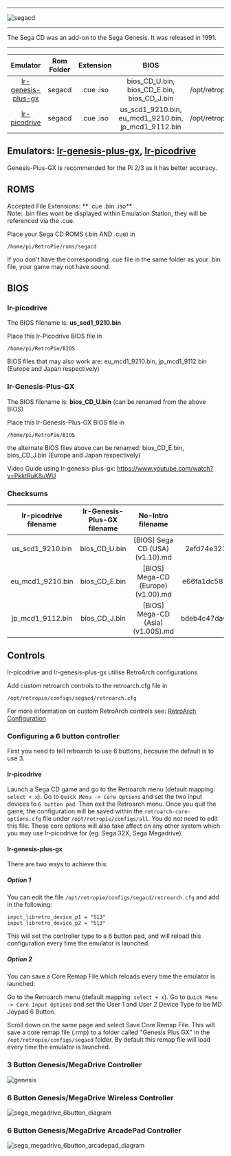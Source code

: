 ***
![segacd](https://cloud.githubusercontent.com/assets/10035308/12214194/e316cbd2-b647-11e5-87a0-fd8f03b75edd.png)
***
The Sega CD was an add-on to the Sega Genesis. It was released in 1991.

***

| Emulator | Rom Folder | Extension | BIOS |  Controller Config |
| :---: | :---: | :---: | :---: | :---: |
| [lr-genesis-plus-gx](https://github.com/libretro/Genesis-Plus-GX) | segacd | .cue .iso | bios_CD_U.bin, bios_CD_E.bin, bios_CD_J.bin | /opt/retropie/configs/segacd/retroarch.cfg |
| [lr-picodrive](https://github.com/libretro/picodrive) | segacd | .cue .iso | us_scd1_9210.bin, eu_mcd1_9210.bin, jp_mcd1_9112.bin | /opt/retropie/configs/segacd/retroarch.cfg |

## Emulators: [lr-genesis-plus-gx](https://github.com/libretro/Genesis-Plus-GX), [lr-picodrive](https://github.com/libretro/picodrive)
Genesis-Plus-GX is recommended for the Pi 2/3 as it has better accuracy.

## ROMS
Accepted File Extensions: ** .cue .bin .iso**  
Note: .bin files wont be displayed within Emulation Station, they will be referenced via the .cue.


Place your Sega CD ROMS (.bin AND .cue) in
```
/home/pi/RetroPie/roms/segacd
```

If you don't have the corresponding .cue file in the same folder as your .bin file, your game may not have sound.

## BIOS

### lr-picodrive

The BIOS filename is: **us_scd1_9210.bin** 

Place this lr-Picodrive BIOS file in
```
/home/pi/RetroPie/BIOS
```
BIOS files that may also work are: eu_mcd1_9210.bin, jp_mcd1_9112.bin (Europe and Japan respectively)

### lr-Genesis-Plus-GX

The BIOS filename is: **bios_CD_U.bin** (can be renamed from the above BIOS)

Place this lr-Genesis-Plus-GX BIOS file in
```
/home/pi/RetroPie/BIOS
```
the alternate BIOS files above can be renamed: bios_CD_E.bin, bios_CD_J.bin (Europe and Japan respectively)  
  
Video Guide using lr-genesis-plus-gx: https://www.youtube.com/watch?v=PkktRuK8uWU

### Checksums

| lr-picodrive filename | lr-Genesis-Plus-GX filename | No-Intro filename | md5sum |
| :---: | :---: | :---: | :---: |
| us_scd1_9210.bin | bios_CD_U.bin | [BIOS] Sega CD (USA) (v1.10).md | 2efd74e3232ff260e371b99f84024f7f |
| eu_mcd1_9210.bin | bios_CD_E.bin | [BIOS] Mega-CD (Europe) (v1.00).md | e66fa1dc5820d254611fdcdba0662372 |
| jp_mcd1_9112.bin | bios_CD_J.bin | [BIOS] Mega-CD (Asia) (v1.00S).md | bdeb4c47da613946d422d97d98b21cda |

## Controls

lr-picodrive and lr-genesis-plus-gx utilise RetroArch configurations

Add custom retroarch controls to the retroarch.cfg file in

```
/opt/retropie/configs/segacd/retroarch.cfg
```
For more information on custom RetroArch controls see: [RetroArch Configuration](RetroArch-Configuration)

### Configuring a 6 button controller

First you need to tell retroarch to use 6 buttons, because the default is to use 3.

#### lr-picodrive

Launch a Sega CD game and go to the Retroarch menu (default mapping: `select + x`). Go to `Quick Menu -> Core Options` and set the two input devices to `6 button pad`. Then exit the Retroarch menu. Once you quit the game, the configuration will be saved within the `retroarch-core-options.cfg` file under `/opt/retropie/configs/all`. You do not need to edit this file. These core options will also take affect on any other system which you may use lr-picodrive for (eg. Sega 32X, Sega Megadrive).

#### lr-genesis-plus-gx

There are two ways to achieve this:

##### Option 1
You can edit the file `/opt/retropie/configs/segacd/retroarch.cfg` and add in the following:

    input_libretro_device_p1 = "513"
    input_libretro_device_p2 = "513"

This will set the controller type to a 6 button pad, and will reload this configuration every time the emulator is launched.

##### Option 2
You can save a Core Remap File which reloads every time the emulator is launched:

Go to the Retroarch menu (default mapping: `select + x`). Go to `Quick Menu -> Core Input Options` and set the User 1 and User 2 Device Type to be MD Joypad 6 Button.

Scroll down on the same page and select Save Core Remap File. This will save a core remap file (.rmp) to a folder called "Genesis Plus GX" in the `/opt/retropie/configs/segacd` folder. By default this remap file will load every time the emulator is launched.

### 3 Button Genesis/MegaDrive Controller

![genesis](https://cloud.githubusercontent.com/assets/10035308/7336303/aec335e0-ebb4-11e4-93b3-26037dd26ffb.png)

### 6 Button Genesis/MegaDrive Wireless Controller

![sega_megadrive_6button_diagram](https://cloud.githubusercontent.com/assets/10035308/16599642/7f43e53a-42c0-11e6-9152-c33099878ccc.png)

### 6 Button Genesis/MegaDrive ArcadePad Controller

![sega_megadrive_6button_arcadepad_diagram](https://cloud.githubusercontent.com/assets/10035308/16599641/7f43ae62-42c0-11e6-924a-50ca4e44f401.png)